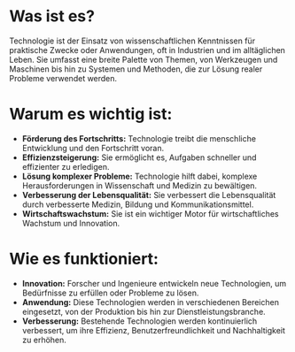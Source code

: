 # **Was ist es?**
Technologie ist der Einsatz von wissenschaftlichen Kenntnissen für praktische Zwecke oder Anwendungen, oft in Industrien und im alltäglichen Leben. Sie umfasst eine breite Palette von Themen, von Werkzeugen und Maschinen bis hin zu Systemen und Methoden, die zur Lösung realer Probleme verwendet werden.

# **Warum es wichtig ist:**
- **Förderung des Fortschritts:** Technologie treibt die menschliche Entwicklung und den Fortschritt voran.
- **Effizienzsteigerung:** Sie ermöglicht es, Aufgaben schneller und effizienter zu erledigen.
- **Lösung komplexer Probleme:** Technologie hilft dabei, komplexe Herausforderungen in Wissenschaft und Medizin zu bewältigen.
- **Verbesserung der Lebensqualität:** Sie verbessert die Lebensqualität durch verbesserte Medizin, Bildung und Kommunikationsmittel.
- **Wirtschaftswachstum:** Sie ist ein wichtiger Motor für wirtschaftliches Wachstum und Innovation.

# **Wie es funktioniert:**
- **Innovation:** Forscher und Ingenieure entwickeln neue Technologien, um Bedürfnisse zu erfüllen oder Probleme zu lösen.
- **Anwendung:** Diese Technologien werden in verschiedenen Bereichen eingesetzt, von der Produktion bis hin zur Dienstleistungsbranche.
- **Verbesserung:** Bestehende Technologien werden kontinuierlich verbessert, um ihre Effizienz, Benutzerfreundlichkeit und Nachhaltigkeit zu erhöhen.